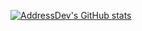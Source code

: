 [![AddressDev's GitHub stats](https://github-readme-stats.vercel.app/api?username=AddressDev)](https://github.com/anuraghazra/github-readme-stats) 
